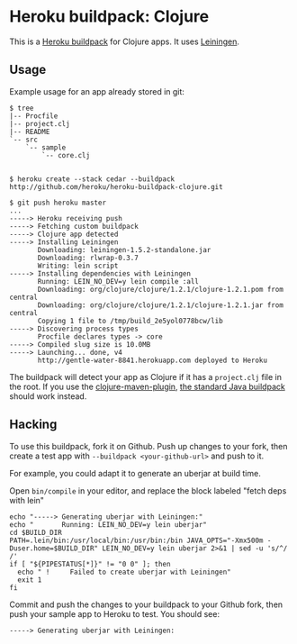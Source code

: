 # Heroku buildpack: Clojure

This is a
[Heroku buildpack](http://devcenter.heroku.com/articles/buildpack) for
Clojure apps. It uses [Leiningen](https://github.com/technomancy/leiningen).

## Usage

Example usage for an app already stored in git:

    $ tree
    |-- Procfile
    |-- project.clj
    |-- README
    `-- src
        `-- sample
            `-- core.clj


    $ heroku create --stack cedar --buildpack http://github.com/heroku/heroku-buildpack-clojure.git

    $ git push heroku master
    ...
    -----> Heroku receiving push
    -----> Fetching custom buildpack
    -----> Clojure app detected
    -----> Installing Leiningen
           Downloading: leiningen-1.5.2-standalone.jar
           Downloading: rlwrap-0.3.7
           Writing: lein script
    -----> Installing dependencies with Leiningen
           Running: LEIN_NO_DEV=y lein compile :all
           Downloading: org/clojure/clojure/1.2.1/clojure-1.2.1.pom from central
           Downloading: org/clojure/clojure/1.2.1/clojure-1.2.1.jar from central
           Copying 1 file to /tmp/build_2e5yol0778bcw/lib
    -----> Discovering process types
           Procfile declares types -> core
    -----> Compiled slug size is 10.0MB
    -----> Launching... done, v4
           http://gentle-water-8841.herokuapp.com deployed to Heroku

The buildpack will detect your app as Clojure if it has a
`project.clj` file in the root. If you use the
[clojure-maven-plugin](https://github.com/talios/clojure-maven-plugin),
[the standard Java buildpack](http://github.com/heroku/heroku-buildpack-java)
should work instead.

## Hacking

To use this buildpack, fork it on Github. Push up changes to your
fork, then create a test app with `--buildpack <your-github-url>` and
push to it.

For example, you could adapt it to generate an uberjar at build time.

Open `bin/compile` in your editor, and replace the block labeled
"fetch deps with lein"

    echo "-----> Generating uberjar with Leiningen:"
    echo "       Running: LEIN_NO_DEV=y lein uberjar"
    cd $BUILD_DIR
    PATH=.lein/bin:/usr/local/bin:/usr/bin:/bin JAVA_OPTS="-Xmx500m -Duser.home=$BUILD_DIR" LEIN_NO_DEV=y lein uberjar 2>&1 | sed -u 's/^/       /'
    if [ "${PIPESTATUS[*]}" != "0 0" ]; then
      echo " !     Failed to create uberjar with Leiningen"
      exit 1
    fi

Commit and push the changes to your buildpack to your Github fork, then push your sample app to Heroku to test.  You should see:

    -----> Generating uberjar with Leiningen:
